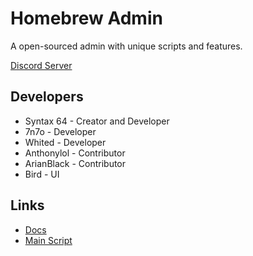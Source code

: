 
# Homebrew Admin

A open-sourced admin with unique scripts and features.

 [Discord Server](https://discord.gg/rZsAbyRasw)

## Developers

- Syntax 64 - Creator and Developer
- 7n7o - Developer
- Whited - Developer
- Anthonylol - Contributor
- ArianBlack - Contributor
- Bird - UI 


## Links

 - [Docs](https://mgamingpro.github.io/HomebrewAdmin/)
 - [Main Script](https://github.com/mgamingpro/HomebrewAdmin/blob/master/Main)

  
